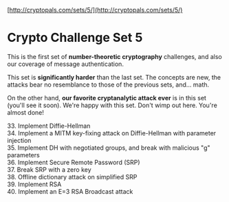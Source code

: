 [http://cryptopals.com/sets/5/](http://cryptopals.com/sets/5/)

# Crypto Challenge Set 5
This is the first set of **number-theoretic cryptography** challenges, and also our coverage of message authentication.

This set is **significantly harder** than the last set. The concepts are new, the attacks bear no resemblance to those of the previous sets, and... math.

On the other hand, **our favorite cryptanalytic attack ever** is in this set (you'll see it soon). We're happy with this set. Don't wimp out here. You're almost done!

33\. Implement Diffie-Hellman<br />
34\. Implement a MITM key-fixing attack on Diffie-Hellman with parameter injection<br />
35\. Implement DH with negotiated groups, and break with malicious "g" parameters<br />
36\. Implement Secure Remote Password (SRP)<br />
37\. Break SRP with a zero key<br />
38\. Offline dictionary attack on simplified SRP<br />
39\. Implement RSA<br />
40\. Implement an E=3 RSA Broadcast attack<br />
